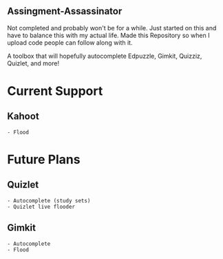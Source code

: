 ## Assingment-Assassinator

Not completed and probably won't be for a while. Just started on this and have to balance this with my actual life. Made this Repository so when I upload code people can follow along with it. 

A toolbox that will hopefully autocomplete Edpuzzle, Gimkit, Quizziz, Quizlet, and more!

# Current Support

  ## Kahoot
    - Flood

# Future Plans

  ## Quizlet
    - Autocomplete (study sets)
    - Quizlet live flooder
  ## Gimkit
    - Autocomplete
    - Flood
